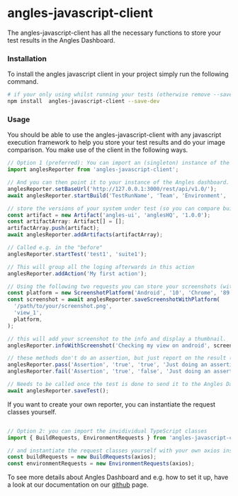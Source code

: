 # angles-javascript-client

The angles-javascript-client has all the necessary functions to store your test results in the Angles Dashboard. 

### Installation
To install the angles javascript client in your project simply run the following command.
``` bash
# if your only using whilst running your tests (otherwise remove --save-dev)
npm install  angles-javascript-client --save-dev

```

### Usage
You should be able to use the angles-javascript-client with any javascript execution framework to help you store your test results and do your image comparison. You make use of the client in the following ways.

``` javascript
// Option 1 (preferred): You can import an (singleton) instance of the anglesReporter
import anglesReporter from 'angles-javascript-client';

// And you can then point it to your instance of the Angles dashboard.
anglesReporter.setBaseUrl('http://127.0.0.1:3000/rest/api/v1.0/');
await anglesReporter.startBuild('TestRunName', 'Team', 'Environment', 'Component');

// store the versions of your system under test (so you can compare builds)
const artifact = new Artifact('angles-ui', 'anglesHQ', '1.0.0');
const artifactArray: Artifact[] = [];
artifactArray.push(artifact);
await anglesReporter.addArtifacts(artifactArray);

// Called e.g. in the "before"
anglesReporter.startTest('test1', 'suite1');

// This will group all the loging afterwards in this action
anglesReporter.addAction('My first action');

// Using the following two requests you can store your screenshots (with a view name and platform details)
const platform = new ScreenshotPlatform('Android', '10', 'Chrome', '89.0', 'Samsung Galaxy S9');
const screenshot = await anglesReporter.saveScreenshotWithPlatform(
  '/path/to/your/screenshot.png',
  'view_1',
  platform,
);

// this will add your screenshot to the info and display a thumbnail.
anglesReporter.infoWithScreenshot('Checking my view on android', screenshot._id);

// these methods don't do an assertion, but just report on the result (and change the state of the test run in Angles).
anglesReporter.pass('Assertion', 'true', 'true', 'Just doing an assertion');
anglesReporter.fail('Assertion', 'true', 'false', 'Just doing an assertion');

// Needs to be called once the test is done to send it to the Angles Dashboard.
await anglesReporter.saveTest();

```

If you want to create your own reporter, you can instantiate the request classes yourself.
```javascript

// Option 2: you can import the invidividual TypeScript classes
import { BuildRequests, EnvironmentRequests } from 'angles-javascript-client';

// and instantiate the request classes yourself with your own axios instance.
const buildRequests = new BuildRequests(axios);
const environmentRequests = new EnvironmentRequests(axios);

```

To see more details about Angles Dashboard and e.g. how to set it up, have a look at our documentation on our [github](https://angleshq.github.io/) page.
